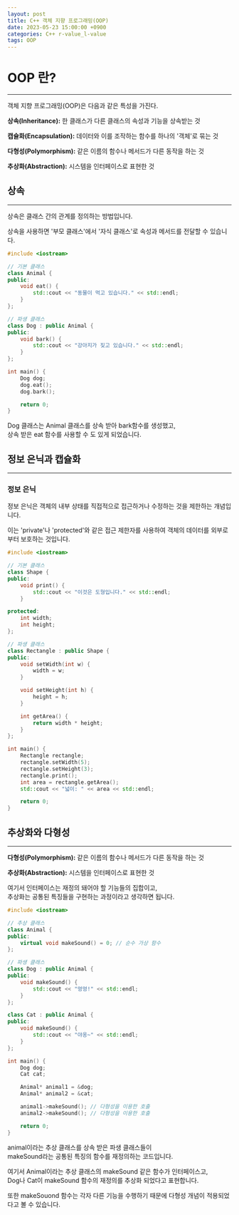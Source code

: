 ```yaml
---
layout: post
title: C++ 객체 지향 프로그래밍(OOP)
date: 2023-05-23 15:00:00 +0900
categories: C++ r-value_l-value
tags: OOP
---
```


# OOP 란?
----------
객체 지향 프로그래밍(OOP)은 다음과 같은 특성을 가진다.

**상속(Inheritance):** 한 클래스가 다른 클래스의 속성과 기능을 상속받는 것

**캡슐화(Encapsulation):** 데이터와 이를 조작하는 함수를 하나의 '객체'로 묶는 것

**다형성(Polymorphism):** 같은 이름의 함수나 메서드가 다른 동작을 하는 것

**추상화(Abstraction):** 시스템을 인터페이스로 표현한 것

## 상속
-----------
상속은 클래스 간의 관계를 정의하는 방법입니다.

상속을 사용하면 '부모 클래스'에서 '자식 클래스'로 속성과 메서드를 전달할 수 있습니다.

```cpp
#include <iostream>

// 기본 클래스
class Animal {
public:
    void eat() {
        std::cout << "동물이 먹고 있습니다." << std::endl;
    }
};

// 파생 클래스
class Dog : public Animal {
public:
    void bark() {
        std::cout << "강아지가 짖고 있습니다." << std::endl;
    }
};

int main() {
    Dog dog;
    dog.eat();
    dog.bark();

    return 0;
}
```

Dog 클래스는 Animal 클래스를 상속 받아 bark함수를 생성했고,<br/>
상속 받은 eat 함수를 사용할 수 도 있게 되었습니다.

## 정보 은닉과 캡슐화
-----------------

### 정보 은닉  

정보 은닉은 객체의 내부 상태를 직접적으로 접근하거나 수정하는 것을 제한하는 개념입니다. 

이는 'private'나 'protected'와 같은 접근 제한자를 사용하여 객체의 데이터를 외부로부터 보호하는 것입니다.


```cpp
#include <iostream>

// 기본 클래스
class Shape {
public:
    void print() {
        std::cout << "이것은 도형입니다." << std::endl;
    }

protected:
    int width;
    int height;
};

// 파생 클래스
class Rectangle : public Shape {
public:
    void setWidth(int w) {
        width = w;
    }

    void setHeight(int h) {
        height = h;
    }

    int getArea() {
        return width * height;
    }
};

int main() {
    Rectangle rectangle;
    rectangle.setWidth(5);
    rectangle.setHeight(3);
    rectangle.print();
    int area = rectangle.getArea();
    std::cout << "넓이: " << area << std::endl;

    return 0;
}
```

## 추상화와 다형성
------

**다형성(Polymorphism):** 같은 이름의 함수나 메서드가 다른 동작을 하는 것

**추상화(Abstraction):** 시스템을 인터페이스로 표현한 것

여기서 인터페이스는 재정의 돼어야 할 기능들의 집합이고, <br/>
추상화는 공통된 특징들을 구현하는 과정이라고 생각하면 됩니다.

```cpp
#include <iostream>

// 추상 클래스
class Animal {
public:
    virtual void makeSound() = 0; // 순수 가상 함수
};

// 파생 클래스
class Dog : public Animal {
public:
    void makeSound() {
        std::cout << "멍멍!" << std::endl;
    }
};

class Cat : public Animal {
public:
    void makeSound() {
        std::cout << "야옹~" << std::endl;
    }
};

int main() {
    Dog dog;
    Cat cat;

    Animal* animal1 = &dog;
    Animal* animal2 = &cat;

    animal1->makeSound(); // 다형성을 이용한 호출
    animal2->makeSound(); // 다형성을 이용한 호출

    return 0;
}
```

animal이라는 추상 클래스를 상속 받은 파생 클래스들이 <br/>
makeSound라는 공통된 특징의 함수를 재정의하는 코드입니다.

여기서 Animal이라는 추상 클래스의 makeSound 같은 함수가 인터페이스고, <br/>
Dog나 Cat이 makeSound 함수의 재정의를 추상화 되었다고 표현합니다. <br/>


또한 makeSouond 함수는 각자 다른 기능을 수행하기 때문에 다형성 개념이 적용되었다고 볼 수 있습니다.